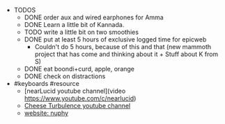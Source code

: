 - TODOS
	- DONE order aux and wired earphones for Amma
	- DONE Learn a little bit of Kannada.
	- TODO write a little bit on two smoothies
	- DONE put at least 5 hours of exclusive logged time for epicweb
		- Couldn't do 5 hours, because of this and that (new mammoth project that has come and thinking about it + Stuff about K from S)
	- DONE eat boondi+curd, apple, orange
	- DONE check on distractions
- #keyboards #resource
	- [nearLucid youtube channel](video https://www.youtube.com/c/nearlucid)
	- [Cheese Turbulence youtube channel](https://www.youtube.com/@CheeseTurbulence)
	- [website: nuphy](https://nuphy.com/)